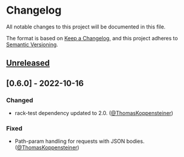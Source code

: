 # Changelog

All notable changes to this project will be documented in this file.

The format is based on [Keep a Changelog],
and this project adheres to [Semantic Versioning].

## [Unreleased]

## [0.6.0] - 2022-10-16

### Changed

- rack-test dependency updated to 2.0. ([@ThomasKoppensteiner])

### Fixed

- Path-param handling for requests with JSON bodies. ([@ThomasKoppensteiner])


[@ThomasKoppensteiner]: https://github.com/ThomasKoppensteiner

[Unreleased]: https://github.com/skryukov/openapi_rspec/compare/v0.6.0...HEAD
[0.2.1]: https://github.com/skryukov/openapi_rspec/compare/v0.5...v0.6.0

[Keep a Changelog]: https://keepachangelog.com/en/1.0.0/
[Semantic Versioning]: https://semver.org/spec/v2.0.0.html
